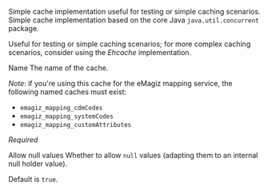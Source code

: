 
Simple cache implementation useful for testing or simple caching scenarios.
Simple cache implementation based on the core Java <code>java.util.concurrent</code> package.

Useful for testing or simple caching scenarios; for more complex caching scenarios, consider using the <i>Ehcache</i> implementation.


Name
The name of the cache.

<i>Note</i>: if you're using this cache for the eMagiz mapping service, the following named caches must exist:
- <code>emagiz_mapping_cdmCodes</code>
- <code>emagiz_mapping_systemCodes</code>
- <code>emagiz_mapping_customAttributes</code>

<i>Required</i>


Allow null values
Whether to allow <code>null</code> values (adapting them to an internal null holder value).

Default is <code>true</code>.


